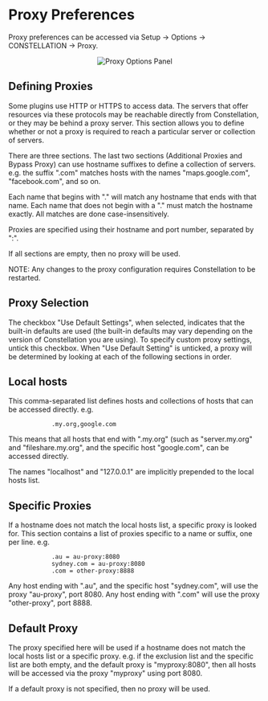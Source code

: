 # Proxy Preferences

Proxy preferences can be accessed via Setup -> Options -> CONSTELLATION
-> Proxy.

<div style="text-align: center">
<img src="../ext/docs/CoreSecurity/resources/proxyPanel.png" alt="Proxy Options Panel" />
</div>

## Defining Proxies

Some plugins use HTTP or HTTPS to access data. The servers that offer
resources via these protocols may be reachable directly from
Constellation, or they may be behind a proxy server. This section allows
you to define whether or not a proxy is required to reach a particular
server or collection of servers.

There are three sections. The last two sections (Additional Proxies and
Bypass Proxy) can use hostname suffixes to define a collection of
servers. e.g. the suffix ".com" matches hosts with the names
"maps.google.com", "facebook.com", and so on.

Each name that begins with "." will match any hostname that ends with
that name. Each name that does not begin with a "." must match the
hostname exactly. All matches are done case-insensitively.

Proxies are specified using their hostname and port number, separated by
":".

If all sections are empty, then no proxy will be used.

NOTE: Any changes to the proxy configuration requires Constellation to
be restarted.

## Proxy Selection

The checkbox "Use Default Settings", when selected, indicates that the
built-in defaults are used (the built-in defaults may vary depending on
the version of Constellation you are using). To specify custom proxy
settings, untick this checkbox. When "Use Default Setting" is unticked,
a proxy will be determined by looking at each of the following sections
in order.

## Local hosts

This comma-separated list defines hosts and collections of hosts that
can be accessed directly. e.g.

                .my.org,google.com
            

This means that all hosts that end with ".my.org" (such as
"server.my.org" and "fileshare.my.org", and the specific host
"google.com", can be accessed directly.

The names "localhost" and "127.0.0.1" are implicitly prepended to the
local hosts list.

## Specific Proxies

If a hostname does not match the local hosts list, a specific proxy is
looked for. This section contains a list of proxies specific to a name
or suffix, one per line. e.g.

                .au = au-proxy:8080
                sydney.com = au-proxy:8080
                .com = other-proxy:8888
            

Any host ending with ".au", and the specific host "sydney.com", will use
the proxy "au-proxy", port 8080. Any host ending with ".com" will use
the proxy "other-proxy", port 8888.

## Default Proxy

The proxy specified here will be used if a hostname does not match the
local hosts list or a specific proxy. e.g. if the exclusion list and the
specific list are both empty, and the default proxy is "myproxy:8080",
then all hosts will be accessed via the proxy "myproxy" using port 8080.

If a default proxy is not specified, then no proxy will be used.

